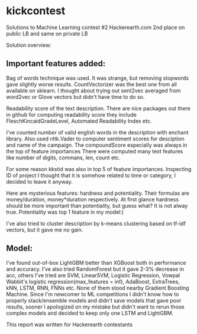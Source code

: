# kickcontest

Solutions to Machine Learning contest #2 Hackerearth.com
2nd place on public LB and same on private LB

Solution overview:

<h2>Important features added:</h2>
Bag of words technique was used. It was strange, but removing stopwords gave slightly worse results. CountVectorizer was the best one from all available on sklearn. I thought about trying out sent2vec averaged from word2vec or Glove vectors but didn't have time to do so.

Readability score of the text description. There are nice packages out there in github for computing readability score they include FleschKincaidGradeLevel, Automated Readability Index etc.

I've counted number of valid english words in the description with enchant library. Also used nltk.Vader to computer sentiment scores for desciption and name of the campaign. The compoundScore especially was always in the top of feature importances
There were computed many text features like number of digits, commans, len, count etc.

For some reason kkstid was also in top 5 of feature importances. Inspecting ID of project I thought that it is somehow related to time or category, I decided to leave it anyway.

Here are mysterious features: hardness and potentiality. Their formulas are money/duration, money\*duration respectively. At first glance hardness should be more important than potentiality, but guess what? It is not alway true. Potentiality was top 1 feature in my model:)

I've also tried to cluster description by k-means clustering based on tf-idf vectors, but it gave me no gain.

<h2>Model:</h2>
I've found out-of-box LightGBM better than XGBoost both in performance and accuracy. I've also tried RandomForest but it gave 2-3% decrease in acc, others I've tried are SVM, LinearSVM, Logistic Regression, Vowpal Wabbit's logistic regression(max_features = inf), AdaBoost, ExtraTrees, kNN, LSTM, RNN, FNNs etc. None of them stood nearby Gradient Boosting Machine. Since I'm newcomer to ML competitions I didn't know how to properly stack/ensemble models and didn't save models that gave poor results, sooner I apologized on my mistake but didn't want to rerun those complex models and decided to keep only one LSTM and LightGBM.

This report was written for Hackerearth contestants
